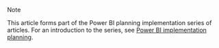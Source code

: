 > [!NOTE]
> This article forms part of the Power BI planning implementation series of articles. For an introduction to the series, see [Power BI implementation planning](../powerbi-implementation-planning-introduction.md).